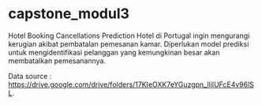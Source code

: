 # capstone_modul3

Hotel Booking Cancellations Prediction
Hotel di Portugal ingin mengurangi kerugian akibat pembatalan pemesanan kamar. Diperlukan model prediksi untuk mengidentifikasi pelanggan yang kemungkinan besar akan membatalkan pemesanannya.

Data source : https://drive.google.com/drive/folders/17KIeOXK7eYGuzgpn_IljlUFcE4v96lSL.    
